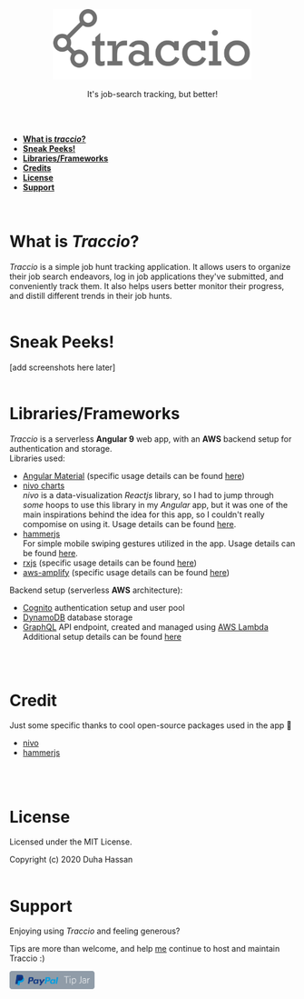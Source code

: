 <p align="center"><a href="https://traccio.app" style="display: block; text-align: center;" alt="traccio logo"><img width="350px" src="./src/assets/logo_traccio@2x.png"/></a></p>

<p align="center">It's job-search tracking, but better!</p><br><br>

- **[What is *traccio*?](#what-is-traccio)**<br>
- **[Sneak Peeks!](#sneak-peeks)**<br>
- **[Libraries/Frameworks](#librariesframeworks)**<br>
- **[Credits](#credit)**<br>
- **[License](#license)**<br>
- **[Support](#support)**<br>
<br>

What is *Traccio*?
===

*Traccio* is a simple job hunt tracking application. It allows users to organize their job search endeavors, log in job applications they've submitted, and conveniently track them. It also helps users better monitor their progress, and distill different trends in their job hunts.
<br>
<br>

Sneak Peeks!
===
[add screenshots here later]
<br>
<br>

Libraries/Frameworks
===
*Traccio* is a serverless **Angular 9** web app, with an **AWS** backend setup for authentication and storage.<br>
Libraries used:
- [Angular Material](https://material.angular.io/) (specific usage details can be found [here](link-to-wiki))
- [nivo charts](https://nivo.rocks/) <br>
  *nivo* is a data-visualization *Reactjs* library, so I had to jump through *some* hoops to use this library in my *Angular* app, but it was one of the main inspirations behind the idea for this app, so I couldn't really compomise on using it. Usage details can be found [here](link-to-wiki).
- [hammerjs](https://hammerjs.github.io/) <br>
  For simple mobile swiping gestures utilized in the app. Usage details can be found [here](link-to-wiki).
- [rxjs](https://github.com/ReactiveX/RxJS) (specific usage details can be found [here](link-to-wiki))
- [aws-amplify](https://aws-amplify.github.io/) (specific usage details can be found [here](link-to-wiki))<br>

Backend setup (serverless **AWS** architecture):
- [Cognito](https://aws.amazon.com/cognito/) authentication setup and user pool
- [DynamoDB](https://aws.amazon.com/dynamodb/) database storage
- [GraphQL](https://aws.amazon.com/dynamodb/) API endpoint, created and managed using [AWS Lambda](https://aws.amazon.com/lambda/)<br>
Additional setup details can be found [here](link-to-wiki)
<br>
<br>

Credit
===
Just some specific thanks to cool open-source packages used in the app :star2:
- [nivo](https://nivo.rocks/)
- [hammerjs](https://hammerjs.github.io/)
<br>
<br>

License
===
Licensed under the MIT License.

Copyright (c) 2020 Duha Hassan
<br>
<br>

Support
===
Enjoying using *Traccio* and feeling generous?

Tips are more than welcome, and help [me](https://github.com/Duha-h) continue to host and maintain Traccio :)

<a href="https://paypal.me/traccioapp"><img src="./src/assets/tip_button.png" width="150px"></a>
